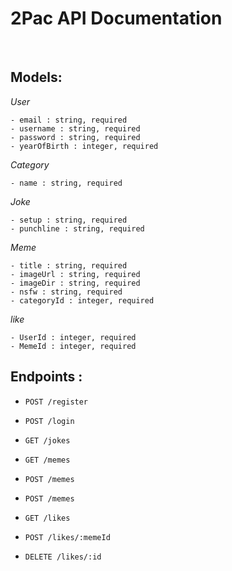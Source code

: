 # 2Pac API Documentation

&nbsp;

## Models:

_User_

```
- email : string, required
- username : string, required
- password : string, required
- yearOfBirth : integer, required
```

_Category_

```
- name : string, required
```

_Joke_

```
- setup : string, required
- punchline : string, required
```

_Meme_

```
- title : string, required
- imageUrl : string, required
- imageDir : string, required
- nsfw : string, required
- categoryId : integer, required
```

_like_

```
- UserId : integer, required
- MemeId : integer, required
```

## Endpoints :

- `POST /register`
- `POST /login`

- `GET /jokes`

- `GET /memes`
- `POST /memes`
- `POST /memes`

- `GET /likes`
- `POST /likes/:memeId`
- `DELETE /likes/:id`
